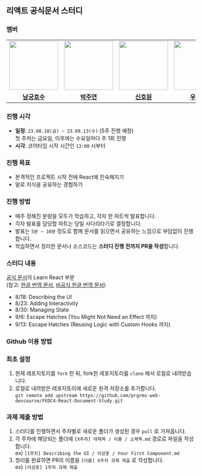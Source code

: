 ## 리액트 공식문서 스터디

### 멤버
<table>
 <tr>
    <td align="center"><a href="https://github.com/from1to2"><img src="https://avatars.githubusercontent.com/from1to2" width="130px;" alt=""></a></td>
    <td align="center"><a href="https://github.com/juyeon-park"><img src="https://avatars.githubusercontent.com/juyeon-park" width="130px;" alt=""></a></td>
    <td align="center"><a href="https://github.com/Howon-Shin"><img src="https://avatars.githubusercontent.com/Howon-Shin" width="130px;" alt=""></a></td>
    <td align="center"><a href="https://github.com/Eosdia"><img src="https://avatars.githubusercontent.com/Eosdia" width="130px;" alt=""></a></td>
    <td align="center"><a href="https://github.com/bbearcookie"><img src="https://avatars.githubusercontent.com/bbearcookie" width="130px;" alt=""></a></td>
  </tr>
  <tr>
    <td align="center"><a href="https://github.com/from1to2"><b>남궁호수</b></a></td>
    <td align="center"><a href="https://github.com/juyeon-park"><b>박주연</b></a></td>
    <td align="center"><a href="https://github.com/Howon-Shin"><b>신호원<b></b></a></td>
    <td align="center"><a href="https://github.com/Eosdia"><b>우현지</b></a></td>
    <td align="center"><a href="https://github.com/bbearcookie"><b>이상훈</b></a></td>
  </tr>
</table>

### 진행 시각
- **일정**: `23.08.18(금) ~ 23.09.13(수)` (5주 진행 예정)  
첫 주차는 금요일, 이후에는 수요일마다 주 1회 진행
- **시각**: 코어타임 시작 시간인 `13:00` 시부터

### 진행 목표
- 본격적인 프로젝트 시작 전에 React에 친숙해지기  
- 말로 지식을 공유하는 경험하기  

### 진행 방법
- 매주 정해진 분량을 모두가 학습하고, 각자 한 파트씩 발표합니다.  
- 각자 발표를 담당할 파트는 당일 사다리타기로 결정합니다.  
- 발표는 `5분 ~ 10분` 정도로 함께 문서를 읽으면서 공유하는 느낌으로 부담없이 진행합니다.  
- 학습하면서 정리한 문서나 소스코드는 **스터디 진행 전까지 PR을 작성**합니다.  

### 스터디 내용
[공식 문서](https://react.dev/)의 Learn React 부분  
(참고: [한글 번역 문서](https://ko.react.dev/), [비공식 한글 번역 문서](https://react-ko.dev/))  

- 8/18: Describing the UI  
- 8/23: Adding Interactivity  
- 8/30: Managing State  
- 9/6: Escape Hatches (You Might Not Need an Effect 까지)  
- 9/13: Escape Hatches (Reusing Logic with Custom Hooks 까지)  

### Github 이용 방법
### 최초 설정
1. 현재 레포지토리를 `fork` 한 뒤, fork한 레포지토리를 `clone` 해서 로컬로 내려받습니다.  
2. 로컬로 내려받은 레포지토리에 새로운 원격 저장소를 추가합니다.  
`git remote add upstream https://github.com/prgrms-web-devcourse/FEDC4-React-Document-Study.git`  

### 과제 제출 방법
1. 스터디를 진행하면서 주차별로 새로운 폴더가 생성된 경우 `pull` 로 가져옵니다.  
2. 각 주차에 해당되는 폴더에 `[X주차] 대제목 / 이름 / 소제목.md` 경로로 파일을 작성합니다.  
ex) `[1주차] Describing the UI / 이상훈 / Your First Component.md`  
3. 정리를 완료하면 PR의 이름을 `[이름] X주차 과제 제출` 로 작성합니다.  
ex) `[이상훈] 1주차 과제 제출`  
